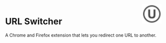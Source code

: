 <img width="64" height="64" src="img/icon-enabled.svg" align="right">

# URL Switcher

A Chrome and Firefox extension that lets you redirect one URL to another.
